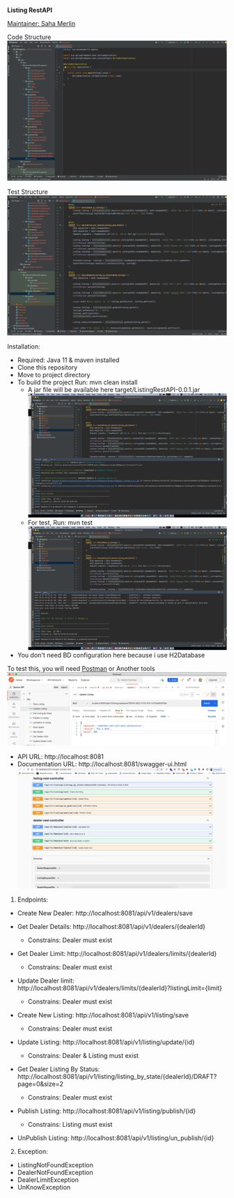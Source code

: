 **Listing RestAPI**

[Maintainer: Saha Merlin](https://www.linkedin.com/in/merlin-saha/)

Code Structure
![Code Structure](https://github.com/swmproopengit/devsahaMerlinListingTest/blob/main/codeStructure.png?raw=true)

Test Structure
![Test Structure](https://github.com/swmproopengit/devsahaMerlinListingTest/blob/main/testStructure.png?raw=true)

Installation:
- Required: Java 11 & maven installed
- Clone this repository
- Move to project directory
- To build the project Run: mvn clean install
  - A jar file will be available here target/ListingRestAPI-0.0.1.jar
    ![Build](https://github.com/swmproopengit/devsahaMerlinListingTest/blob/main/build.png?raw=true)
  - For test, Run: mvn test
    ![Test](https://github.com/swmproopengit/devsahaMerlinListingTest/blob/main/test.png?raw=true)
- You don't need BD configuration here because i use H2Database

To test this, you will need [Postman](https://www.postman.com/downloads/) or Another tools
![Postman](https://github.com/swmproopengit/devsahaMerlinListingTest/blob/main/postman.png?raw=true)

- API URL: http://localhost:8081
- Documentation URL: http://localhost:8081/swagger-ui.html
  ![Documentations](https://github.com/swmproopengit/devsahaMerlinListingTest/blob/main/documention.png?raw=true)

1. Endpoints:
- Create New Dealer: http://localhost:8081/api/v1/dealers/save
- Get Dealer Details: http://localhost:8081/api/v1/dealers/{dealerId}
  - Constrains: Dealer must exist
- Get Dealer Limit: http://localhost:8081/api/v1/dealers/limits/{dealerId}
  - Constrains: Dealer must exist
- Update Dealer limit: http://localhost:8081/api/v1/dealers/limits/{dealerId}?listingLimit={limit}
  - Constrains: Dealer must exist

- Create New Listing: http://localhost:8081/api/v1/listing/save
  - Constrains: Dealer must exist
- Update Listing: http://localhost:8081/api/v1/listing/update/{id}
  - Constrains: Dealer & Listing must exist
- Get Dealer Listing By Status: http://localhost:8081/api/v1/listing/listing_by_state/{dealerId}/DRAFT?page=0&size=2
  - Constrains: Dealer must exist
- Publish Listing: http://localhost:8081/api/v1/listing/publish/{id}
  - Constrains: Listing must exist
- UnPublish Listing: http://localhost:8081/api/v1/listing/un_publish/{id}

2. Exception:
  - ListingNotFoundException
  - DealerNotFoundException
  - DealerLimitException
  - UnKnowException
